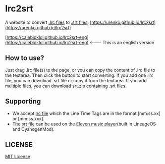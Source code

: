 # lrc2srt
A website to convert [.lrc files](https://en.wikipedia.org/wiki/LRC_(file_format)) to [.srt files](https://en.wikipedia.org/wiki/SubRip#SubRip_text_file_format). [https://urenko.github.io/lrc2srt](https://urenko.github.io/lrc2srt) 

[https://calebidklol.github.io/lrc2srt-eng](https://calebidklol.github.io/lrc2srt-eng) <--- This is an english version 


## How to use?
Just drag .lrc file(s) to the page, or you can copy the content of .lrc file to the textarea. Then click the button to start converting.
If you add one .lrc file, you can download .srt file or copy it from the textarea.
If you add multiple files, you can download srt.zip containing .srt files.
## Supporting
- We accept [lrc file](https://en.wikipedia.org/wiki/LRC_(file_format)) which the Line Time Tags are in the format [mm:ss.xx] or [mm:ss.xxx].
- The [srt file](https://en.wikipedia.org/wiki/SubRip#SubRip_text_file_format) can be used on the [Eleven music player](https://github.com/LineageOS/android_packages_apps_Eleven/blob/4492757d69295f7f5dd2e965b142a89ab3cc51b4/src/org/lineageos/eleven/utils/SrtParser.java)(built in LineageOS and CyanogenMod).
## LICENSE
[MIT License](https://urenko.github.io/lrc2srt/LICENSE)
